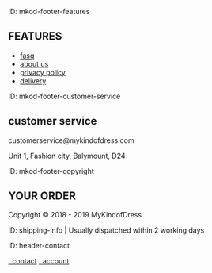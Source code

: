 ID: mkod-footer-features
<h2 class="footer-header">FEATURES</h2>
<ul class="footer links footer-content">
<li class="nav item"><a href="{{store url="fasq"}}">fasq</a></li>
<li class="nav item"><a href="{{store url="about-us"}}">about us</a></li>
<li class="nav item"><a href="{{store url="privacy-policy"}}">privacy policy</a></li>
<li class="nav item"><a href="{{store url="delivery"}}">delivery</a></li>
</ul>

ID: mkod-footer-customer-service
<div>
<h2 class="footer-header">customer service</h2>
<div class="footer-content">
<p>customerservice@mykindofdress.com</p>
<p>Unit 1, Fashion city, Balymount, D24</p>
</div>
</div>

ID: mkod-footer-copyright
<div class="mkod-copyright">
<h2 class="footer-header">YOUR ORDER</h2>
<p class="footer-content">Copyright © 2018 - 2019 MyKindofDress</p>
</div>

ID: shipping-info
| Usually dispatched within 2 working days

ID: header-contact
<p><a class="mini-conntact" href="{{store url=""}}contact"><img src="{{media url="wysiwyg/contact.png"}}" alt="">&nbsp;&nbsp;contact</a> <a class="mini-account" href="{{store url=""}}customer/account"><img src="{{media url="wysiwyg/account.png"}}" alt="">&nbsp;&nbsp;account</a></p>